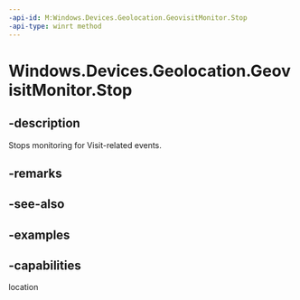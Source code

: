 ```yaml
---
-api-id: M:Windows.Devices.Geolocation.GeovisitMonitor.Stop
-api-type: winrt method
---
```


<!-- Method syntax.
public void GeovisitMonitor.Stop()
-->

# Windows.Devices.Geolocation.GeovisitMonitor.Stop

## -description
Stops monitoring for Visit-related events.

## -remarks

## -see-also

## -examples


## -capabilities
location
